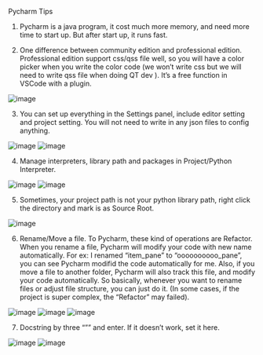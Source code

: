 Pycharm Tips
1.	Pycharm is a java program, it cost much more memory, and need more time to start up. But after start up, it runs fast.

2.	One difference between community edition and professional edition. Professional edition support css/qss file well, so you will have a color picker when you write the color code (we won’t write css but we will need to write qss file when doing QT dev ).  It’s  a free function in VSCode with a plugin. 

 ![image](https://user-images.githubusercontent.com/44136632/169224899-70b9b54c-4949-40c8-9659-399fefb910e8.png)

3.	You can set up everything in the Settings panel, include editor setting and project setting. You will not need to write in any json files to config anything. 

 ![image](https://user-images.githubusercontent.com/44136632/169224924-0e72a95b-531c-4136-9689-01015f2ec963.png)
 ![image](https://user-images.githubusercontent.com/44136632/169224965-639abae9-38d9-4af8-9456-c03c903a826e.png)    

4.	Manage interpreters, library path and packages in Project/Python Interpreter. 
 
![image](https://user-images.githubusercontent.com/44136632/169225317-b9e812f3-e59c-4965-82cd-37a1783bf21b.png)
![image](https://user-images.githubusercontent.com/44136632/169225332-cbc7b6d0-dc63-4c43-88bd-fa1f3f5d31c4.png)

5.	Sometimes, your project path is not your python library path, right click the directory and mark is as Source Root. 

![image](https://user-images.githubusercontent.com/44136632/169225447-8a3ad7b5-cb91-4b14-a527-1c6f38acd202.png)

6.	Rename/Move a file. To Pycharm, these kind of operations are Refactor. When you rename a file, Pycharm will modify your code with new name automatically. For ex: I renamed “item_pane” to “oooooooooo_pane”, you can see Pycharm modifid the code automatically for me. Also, if you move a file to another folder, Pycharm will also track this file, and modify your code automatically. So basically, whenever you want to rename files or adjust file structure, you can just do it. (In some cases, if the project is super complex, the “Refactor” may failed). 
 
![image](https://user-images.githubusercontent.com/44136632/169225491-b2732aaf-f700-4e12-8e25-30a6ba60d8fa.png)
![image](https://user-images.githubusercontent.com/44136632/169225507-f8a00693-009e-45f6-89ee-3728005b0470.png)
![image](https://user-images.githubusercontent.com/44136632/169225518-361c0d15-ff82-41df-8899-19801c2f138e.png)

 
7.	 Docstring by three “”” and enter.  If it doesn’t work, set it here. 
	 
![image](https://user-images.githubusercontent.com/44136632/169225565-c541e528-615e-42f9-9d50-b1f95ae47549.png)
![image](https://user-images.githubusercontent.com/44136632/169225582-06cecee0-4a6b-4c15-8307-ac2db27fa479.png)

 
